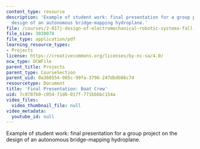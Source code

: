 ```yaml
---
content_type: resource
description: 'Example of student work: final presentation for a group project on the
  design of an autonomous bridge-mapping hydroplane.'
file: /courses/2-017j-design-of-electromechanical-robotic-systems-fall-2009/7c0787b0c05471d6017f771bbbbc154a_MIT2_017JF09_sw2_final.pdf
file_size: 3030078
file_type: application/pdf
learning_resource_types:
- Projects
license: https://creativecommons.org/licenses/by-nc-sa/4.0/
ocw_type: OCWFile
parent_title: Projects
parent_type: CourseSection
parent_uid: 0a360554-985c-99fa-3796-247dbdb86c74
resourcetype: Document
title: 'Final Presentation: Boat Crew'
uid: 7c0787b0-c054-71d6-017f-771bbbbc154a
video_files:
  video_thumbnail_file: null
video_metadata:
  youtube_id: null
---
```

Example of student work: final presentation for a group project on the design of an autonomous bridge-mapping hydroplane.